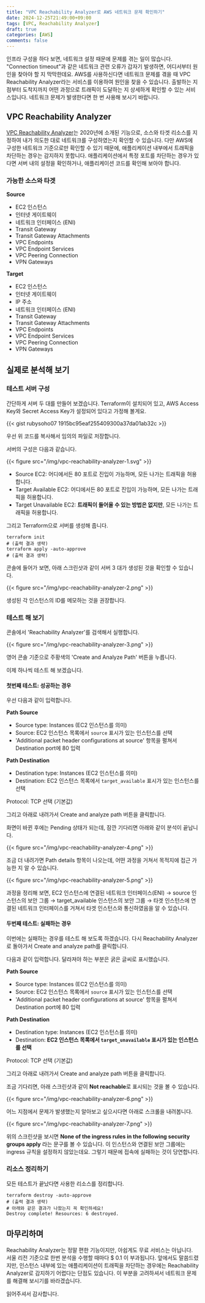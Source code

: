 ```yaml
---
title: "VPC Reachability Analyzer로 AWS 네트워크 문제 확인하기"
date: 2024-12-25T21:49:00+09:00
tags: [VPC, Reachability Analyzer]
draft: true
categories: [AWS]
comments: false
---
```


인프라 구성을 하다 보면, 네트워크 설정 때문에 문제를 겪는 일이 많습니다. "Connection timeout"과 같은 네트워크 관련 오류가 갑자기 발생하면, 어디서부터 원인을 찾아야 할 지 막막한데요. AWS를 사용하신다면 네트워크 문제를 겪을 때 VPC Reachability Analyzer라는 서비스를 이용하여 원인을 찾을 수 있습니다. 출발하는 지점부터 도착지까지 어떤 과정으로 트래픽이 도달하는 지 상세하게 확인할 수 있는 서비스입니다. 네트워크 문제가 발생한다면 한 번 사용해 보시기 바랍니다.

## VPC Reachability Analyzer

[VPC Reachability Analyzer](https://aws.amazon.com/ko/blogs/korea/new-vpc-insights-analyzes-reachability-and-visibility-in-vpcs/)는 2020년에 소개된 기능으로, 소스와 타겟 리소스를 지정하여 내가 의도한 대로 네트워크를 구성하였는지 확인할 수 있습니다. 다만 AWS에 구성한 네트워크 기준으로만 확인할 수 있기 때문에, 애플리케이션 내부에서 트래픽을 차단하는 경우는 감지하지 못합니다. 애플리케이션에서 특정 포트를 차단하는 경우가 있다면 서버 내의 설정을 확인하거나, 애플리케이션 코드를 확인해 보아야 합니다.

### 가능한 소스와 타겟

**Source**
* EC2 인스턴스
* 인터넷 게이트웨이
* 네트워크 인터페이스 (ENI)
* Transit Gateway
* Transit Gateway Attachments
* VPC Endpoints
* VPC Endpoint Services
* VPC Peering Connection
* VPN Gateways

**Target**
* EC2 인스턴스
* 인터넷 게이트웨이
* IP 주소
* 네트워크 인터페이스 (ENI)
* Transit Gateway
* Transit Gateway Attachments
* VPC Endpoints
* VPC Endpoint Services
* VPC Peering Connection
* VPN Gateways

## 실제로 분석해 보기

### 테스트 서버 구성

간단하게 서버 두 대를 만들어 보겠습니다. Terraform이 설치되어 있고, AWS Access Key와 Secret Access Key가 설정되어 있다고 가정해 볼게요.

{{< gist rubysoho07 1915bc95eaf255409300a37da01ab32c >}}

우선 위 코드를 복사해서 임의의 파일로 저장합니다.

서버의 구성은 다음과 같습니다. 

{{< figure src="/img/vpc-reachability-analyzer-1.svg" >}}

* Source EC2: 어디에서든 80 포트로 진입이 가능하며, 모든 나가는 트래픽을 허용합니다.
* Target Available EC2: 어디에서든 80 포트로 진입이 가능하며, 모든 나가는 트래픽을 허용합니다. 
* Target Unavailable EC2: **__트래픽이 들어올 수 있는 방법은 없지만__**, 모든 나가는 트래픽을 허용합니다.

그리고 Terraform으로 서버를 생성해 줍니다.

```shell
terraform init
# (출력 결과 생략)
terraform apply -auto-approve
# (출력 결과 생략)
```

콘솔에 들어가 보면, 아래 스크린샷과 같이 서버 3 대가 생성된 것을 확인할 수 있습니다.

{{< figure src="/img/vpc-reachability-analyzer-2.png" >}}

생성된 각 인스턴스의 ID를 메모하는 것을 권장합니다.

### 테스트 해 보기 

콘솔에서 'Reachability Analyzer'를 검색해서 실행합니다. 

{{< figure src="/img/vpc-reachability-analyzer-3.png" >}}

영어 콘솔 기준으로 주황색의 'Create and Analyze Path' 버튼을 누릅니다. 

이제 하나씩 테스트 해 보겠습니다. 

#### 첫번째 테스트: 성공하는 경우

우선 다음과 같이 입력합니다.

**Path Source**
* Source type: Instances (EC2 인스턴스를 의미)
* Source: EC2 인스턴스 목록에서 `source` 표시가 있는 인스턴스를 선택
* 'Additional packet header configurations at source' 항목을 펼쳐서 Destination port에 80 입력

**Path Destination**
* Destination type: Instances (EC2 인스턴스를 의미)
* Destination: EC2 인스턴스 목록에서 `target_available` 표시가 있는 인스턴스를 선택

Protocol: TCP 선택 (기본값)

그리고 아래로 내려가서 Create and analyze path 버튼을 클릭합니다. 

화면이 바뀐 후에는 Pending 상태가 되는데, 잠깐 기다리면 아래와 같이 분석이 끝납니다. 

{{< figure src="/img/vpc-reachability-analyzer-4.png" >}}

조금 더 내려가면 Path details 항목이 나오는데, 어떤 과정을 거쳐서 목적지에 접근 가능한 지 알 수 있습니다.

{{< figure src="/img/vpc-reachability-analyzer-5.png" >}}

과정을 정리해 보면, EC2 인스턴스에 연결된 네트워크 인터페이스(ENI) → source 인스턴스의 보안 그룹 → target_available 인스턴스의 보안 그룹 → 타겟 인스턴스에 연결된 네트워크 인터페이스를 거쳐서 타겟 인스턴스와 통신하였음을 알 수 있습니다.

#### 두번째 테스트: 실패하는 경우

이번에는 실패하는 경우를 테스트 해 보도록 하겠습니다. 다시 Reachability Analyzer로 돌아가서 Create and analyze path를 클릭합니다. 

다음과 같이 입력합니다. 달라져야 하는 부분은 굵은 글씨로 표시했습니다. 

**Path Source**
* Source type: Instances (EC2 인스턴스를 의미)
* Source: EC2 인스턴스 목록에서 `source` 표시가 있는 인스턴스를 선택
* 'Additional packet header configurations at source' 항목을 펼쳐서 Destination port에 80 입력

**Path Destination**
* Destination type: Instances (EC2 인스턴스를 의미)
* Destination: **EC2 인스턴스 목록에서 `target_unavailable` 표시가 있는 인스턴스를 선택**

Protocol: TCP 선택 (기본값)

그리고 아래로 내려가서 Create and analyze path 버튼을 클릭합니다. 

조금 기다리면, 아래 스크린샷과 같이 **Not reachable**로 표시되는 것을 볼 수 있습니다.

{{< figure src="/img/vpc-reachability-analyzer-6.png" >}}

어느 지점에서 문제가 발생했는지 알아보고 싶으시다면 아래로 스크롤을 내려봅니다. 

{{< figure src="/img/vpc-reachability-analyzer-7.png" >}}

위의 스크린샷을 보시면 **None of the ingress rules in the following security groups apply** 라는 문구를 볼 수 있습니다. 이 인스턴스와 연결된 보안 그룹에는 ingress 규칙을 설정하지 않았는데요. 그렇기 때문에 접속에 실패하는 것이 당연합니다.

### 리소스 정리하기

모든 테스트가 끝났다면 사용한 리소스를 정리합니다. 

```shell
terraform destroy -auto-approve
# (출력 결과 생략)
# 아래와 같은 결과가 나왔는지 꼭 확인하세요!
Destroy complete! Resources: 6 destroyed. 
```

## 마무리하며

Reachability Analyzer는 정말 편한 기능이지만, 아쉽게도 무료 서비스는 아닙니다. 서울 리전 기준으로 한번 분석을 수행할 때마다 $ 0.1 이 부과됩니다. 앞에서도 말씀드렸지만, 인스턴스 내부에 있는 애플리케이션이 트래픽을 차단하는 경우에는 Reachability Analyzer로 감지하기 어렵다는 단점도 있습니다. 이 부분을 고려하셔서 네트워크 문제를 해결해 보시기를 바라겠습니다. 

읽어주셔서 감사합니다. 
